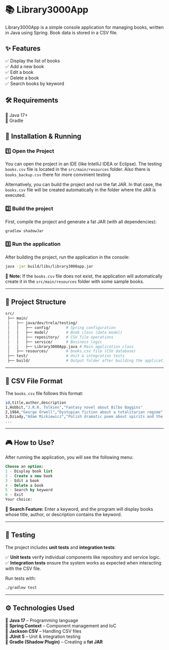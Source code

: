 # 📚 Library3000App

Library3000App is a simple console application for managing books, written in Java using Spring. Book data is stored in a CSV file.

## ✨ Features  
✅ Display the list of books  
✅ Add a new book  
✅ Edit a book  
✅ Delete a book  
✅ Search books by keyword  

## 🛠 Requirements  
🔹 Java 17+  
🔹 Gradle  

## 🚀 Installation & Running  

### 1️⃣ Open the Project  
You can open the project in an IDE (like IntelliJ IDEA or Eclipse). The testing  `books.csv` file is located in the `src/main/resources` folder. Also there is `books_backup.csv` there for more convinient testing

Alternatively, you can build the project and run the fat JAR. In that case, the `books.csv` file will be created automatically in the folder where the JAR is executed.  

### 2️⃣ Build the project  
First, compile the project and generate a fat JAR (with all dependencies):  

```sh
gradlew shadowJar
```

### 3️⃣ Run the application  
After building the project, run the application in the console:  

```sh
java -jar build/libs/library3000app.jar
```

📌 **Note:** If the `books.csv` file does not exist, the application will automatically create it in the `src/main/resources` folder with some sample books.  

---

## 📂 Project Structure  

```bash
src/
 ├── main/
 │   ├── java/dev/trela/testing/
 │   │   ├── config/       # Spring configuration
 │   │   ├── model/        # Book class (data model)
 │   │   ├── repository/   # CSV file operations
 │   │   ├── service/      # Business logic
 │   │   ├── Library3000App.java # Main application class
 │   ├── resources/        # books.csv file (CSV database)
 ├── test/                 # Unit & integration tests
 ├── build/                # Output folder after building the application
```

---

## 📂 CSV File Format  
The `books.csv` file follows this format:  

```bash
id,title,author,description
1,Hobbit,"J.R.R. Tolkien","Fantasy novel about Bilbo Baggins"
2,1984,"George Orwell","Dystopian fiction about a totalitarian regime"
3,Dziady,"Adam Mickiewicz","Polish dramatic poem about spirits and the afterlife"
...
```

---

## 🎮 How to Use?  
After running the application, you will see the following menu:  

```sql
Choose an option:
1 - Display book list
2 - Create a new book
3 - Edit a book
4 - Delete a book
5 - Search by keyword
6 - Exit
Your choice:
```

🔹 **Search Feature:** Enter a keyword, and the program will display books whose title, author, or description contains the keyword.  

---

## 🧪 Testing  

The project includes **unit tests** and **integration tests**:  

✅ **Unit tests** verify individual components like repository and service logic.  
✅ **Integration tests** ensure the system works as expected when interacting with the CSV file.  

Run tests with:  

```sh
./gradlew test
```

---

## ⚙ Technologies Used  

🔹 **Java 17** – Programming language  
🔹 **Spring Context** – Component management and IoC  
🔹 **Jackson CSV** – Handling CSV files  
🔹 **JUnit 5** – Unit & integration testing  
🔹 **Gradle (Shadow Plugin)** – Creating a **fat JAR**  
